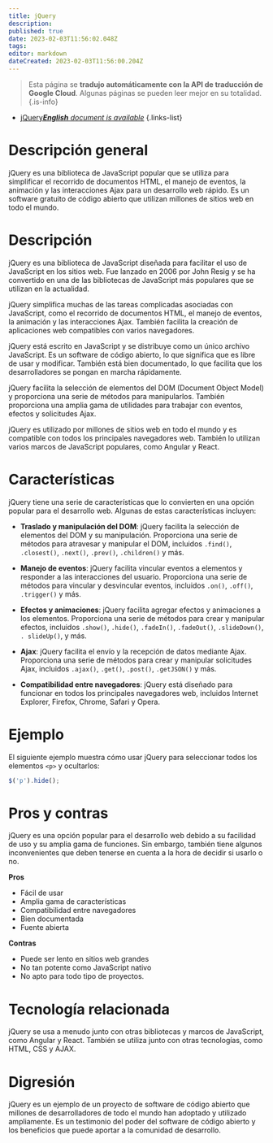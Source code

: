 ```yaml
---
title: jQuery
description: 
published: true
date: 2023-02-03T11:56:02.048Z
tags: 
editor: markdown
dateCreated: 2023-02-03T11:56:00.204Z
---
```


> Esta página se **tradujo automáticamente con la API de traducción de Google Cloud**.
Algunas páginas se pueden leer mejor en su totalidad.{.is-info}



- [jQuery***English** document is available*](/en/Knowledge-base/Dictionary/jquery)
{.links-list}


# Descripción general
jQuery es una biblioteca de JavaScript popular que se utiliza para simplificar el recorrido de documentos HTML, el manejo de eventos, la animación y las interacciones Ajax para un desarrollo web rápido. Es un software gratuito de código abierto que utilizan millones de sitios web en todo el mundo.

# Descripción
jQuery es una biblioteca de JavaScript diseñada para facilitar el uso de JavaScript en los sitios web. Fue lanzado en 2006 por John Resig y se ha convertido en una de las bibliotecas de JavaScript más populares que se utilizan en la actualidad.

jQuery simplifica muchas de las tareas complicadas asociadas con JavaScript, como el recorrido de documentos HTML, el manejo de eventos, la animación y las interacciones Ajax. También facilita la creación de aplicaciones web compatibles con varios navegadores.

jQuery está escrito en JavaScript y se distribuye como un único archivo JavaScript. Es un software de código abierto, lo que significa que es libre de usar y modificar. También está bien documentado, lo que facilita que los desarrolladores se pongan en marcha rápidamente.

jQuery facilita la selección de elementos del DOM (Document Object Model) y proporciona una serie de métodos para manipularlos. También proporciona una amplia gama de utilidades para trabajar con eventos, efectos y solicitudes Ajax.

jQuery es utilizado por millones de sitios web en todo el mundo y es compatible con todos los principales navegadores web. También lo utilizan varios marcos de JavaScript populares, como Angular y React.

# Características
jQuery tiene una serie de características que lo convierten en una opción popular para el desarrollo web. Algunas de estas características incluyen:

- **Traslado y manipulación del DOM**: jQuery facilita la selección de elementos del DOM y su manipulación. Proporciona una serie de métodos para atravesar y manipular el DOM, incluidos `.find()`, `.closest()`, `.next()`, `.prev()`, `.children()` y más.

- **Manejo de eventos**: jQuery facilita vincular eventos a elementos y responder a las interacciones del usuario. Proporciona una serie de métodos para vincular y desvincular eventos, incluidos `.on()`, `.off()`, `.trigger()` y más.

- **Efectos y animaciones**: jQuery facilita agregar efectos y animaciones a los elementos. Proporciona una serie de métodos para crear y manipular efectos, incluidos `.show()`, `.hide()`, `.fadeIn()`, `.fadeOut()`, `.slideDown()`, `. slideUp()`, y más.

- **Ajax**: jQuery facilita el envío y la recepción de datos mediante Ajax. Proporciona una serie de métodos para crear y manipular solicitudes Ajax, incluidos `.ajax()`, `.get()`, `.post()`, `.getJSON()` y más.

- **Compatibilidad entre navegadores**: jQuery está diseñado para funcionar en todos los principales navegadores web, incluidos Internet Explorer, Firefox, Chrome, Safari y Opera.

# Ejemplo
El siguiente ejemplo muestra cómo usar jQuery para seleccionar todos los elementos `<p>` y ocultarlos:

```javascript
$('p').hide();
```

# Pros y contras
jQuery es una opción popular para el desarrollo web debido a su facilidad de uso y su amplia gama de funciones. Sin embargo, también tiene algunos inconvenientes que deben tenerse en cuenta a la hora de decidir si usarlo o no.

**Pros**
- Fácil de usar
- Amplia gama de características
- Compatibilidad entre navegadores
- Bien documentada
- Fuente abierta

**Contras**
- Puede ser lento en sitios web grandes
- No tan potente como JavaScript nativo
- No apto para todo tipo de proyectos.

# Tecnología relacionada
jQuery se usa a menudo junto con otras bibliotecas y marcos de JavaScript, como Angular y React. También se utiliza junto con otras tecnologías, como HTML, CSS y AJAX.

# Digresión
jQuery es un ejemplo de un proyecto de software de código abierto que millones de desarrolladores de todo el mundo han adoptado y utilizado ampliamente. Es un testimonio del poder del software de código abierto y los beneficios que puede aportar a la comunidad de desarrollo.
